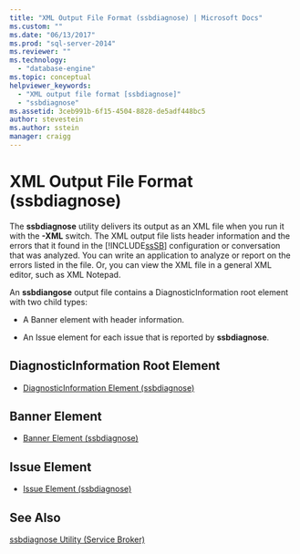 ```yaml
---
title: "XML Output File Format (ssbdiagnose) | Microsoft Docs"
ms.custom: ""
ms.date: "06/13/2017"
ms.prod: "sql-server-2014"
ms.reviewer: ""
ms.technology: 
  - "database-engine"
ms.topic: conceptual
helpviewer_keywords: 
  - "XML output file format [ssbdiagnose]"
  - "ssbdiagnose"
ms.assetid: 3ceb991b-6f15-4504-8828-de5adf448bc5
author: stevestein
ms.author: sstein
manager: craigg
---
```

# XML Output File Format (ssbdiagnose)
  The **ssbdiagnose** utility delivers its output as an XML file when you run it with the **-XML** switch. The XML output file lists header information and the errors that it found in the [!INCLUDE[ssSB](../../includes/sssb-md.md)] configuration or conversation that was analyzed. You can write an application to analyze or report on the errors listed in the file. Or, you can view the XML file in a general XML editor, such as XML Notepad.  
  
 An **ssbdiangose** output file contains a DiagnosticInformation root element with two child types:  
  
-   A Banner element with header information.  
  
-   An Issue element for each issue that is reported by **ssbdiagnose**.  
  
## DiagnosticInformation Root Element  
  
-   [DiagnosticInformation Element &#40;ssbdiagnose&#41;](diagnosticinformation-element-ssbdiagnose.md)  
  
## Banner Element  
  
-   [Banner Element &#40;ssbdiagnose&#41;](banner-element-ssbdiagnose.md)  
  
## Issue Element  
  
-   [Issue Element &#40;ssbdiagnose&#41;](issue-element-ssbdiagnose.md)  
  
## See Also  
 [ssbdiagnose Utility &#40;Service Broker&#41;](ssbdiagnose-utility-service-broker.md)  
  
  
